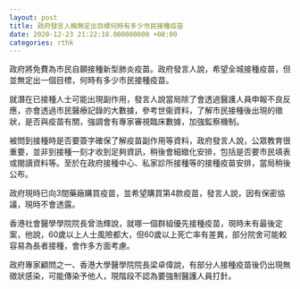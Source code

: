 ```yaml
---
layout: post
title: 政府發言人稱無定出目標何時有多少市民接種疫苗
date: 2020-12-23 21:22:18.000000000 +08:00
categories: rthk
---
```


政府將免費為市民自願接種新型肺炎疫苗。政府發言人說，希望全城接種疫苗，但並無定出一個目標，何時有多少市民接種疫苗。

就潛在已接種人士可能出現副作用，發言人說當局除了會透過醫護人員申報不良反應，亦會透過市民醫療記錄的大數據，參考世衞資料，了解市民接種後出現的徵狀，是否與疫苗有關，強調會有專家審視臨床數據，加強監察機制。

被問到接種時是否要簽字確保了解疫苗副作用等資料，政府發言人說，公眾教育很重要，並非到接種一刻才收到足夠資訊，稍後會細緻化安排，包括是否要市民填表或閱讀資料等。至於在政府接種中心、私家診所接種等的接種疫苗安排，當局稍後公布。 

政府現時已向3間藥廠購買疫苗，並希望購買第4款疫苗，發言人說，因有保密協議，現時不會透露。

香港社會醫學學院院長曾浩輝說，就哪一個群組優先接種疫苗，現時未有最後定案，他說，60歲以上人士風險都大，但60歲以上死亡率有差異，部分院舍可能較容易為長者接種，會作多方面考慮。 

政府專家顧問之一、香港大學醫學院院長梁卓偉說，有部分人接種疫苗後仍出現無徵狀感染，可能傳染予他人，現階段不認為要強制醫護人員打針。
